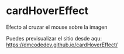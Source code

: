 # cardHoverEffect
Efecto al cruzar el mouse sobre la imagen

Puedes previsualizar el sitio desde aqu:
https://dmcodedev.github.io/cardHoverEffect/
